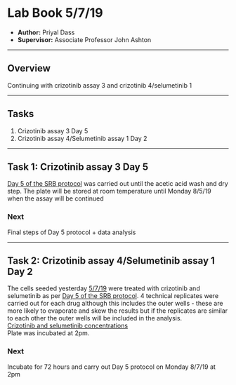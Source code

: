# Lab Book 5/7/19
- **Author:** Priyal Dass
- **Supervisor:** Associate Professor John Ashton
------------------------------------------------------------------
## Overview

Continuing with crizotinib assay 3 and crizotinib 4/selumetinib 1

------------------------------------------------------------------
## Tasks
1. Crizotinib assay 3 Day 5
2. Crizotinib assay 4/Selumetinib assay 1 Day 2

------------------------------------------------------------------
## Task 1: Crizotinib assay 3 Day 5

[Day 5 of the SRB protocol](../Protcols/SRB_Cytotoxicity_assay.md) was carried out until the acetic acid wash and dry step. The plate will be stored at room temperature until Monday 8/5/19 when the assay will be continued



### Next
Final steps of Day 5 protocol + data analysis

------------------------------------------------------------------
## Task 2: Crizotinib assay 4/Selumetinib assay 1 Day 2


The cells seeded yesterday [5/7/19](../Daily_lab_book/LB_19-7-04.md) were treated with crizotinib and selumetinib as per [Day 5 of the SRB protocol](../Protocols/SRB_Cytotoxicity_assay.md). 4 technical replicates were carried out for each drug although this includes the outer wells - these are more likely to evaporate and skew the results but if the replicates are similar to each other the outer wells will be included in the analysis. <br>
[Crizotinib and selumetinib concentrations](../Protocols/SRB_drug_concentrations.md) <br>
Plate was incubated at 2pm.
### Next
Incubate for 72 hours and carry out Day 5 protocol on Monday 8/7/19 at 2pm
